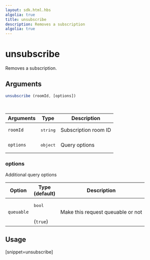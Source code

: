```yaml
---
layout: sdk.html.hbs
algolia: true
title: unsubscribe
description: Removes a subscription
algolia: true
---
```


# unsubscribe

Removes a subscription.

## Arguments

```javascript
unsubscribe (roomId, [options])
```

<br/>

| Arguments    | Type    | Description |
|--------------|---------|-------------|
| ``roomId`` | <pre>string</pre> | Subscription room ID |
| ``options`` | <pre>object</pre> | Query options    |

### options

Additional query options

| Option     | Type<br/>(default)  | Description   |
| ---------- | ------- | --------------------------------- |
| `queuable` | <pre>bool</pre><br/>(`true`) | Make this request queuable or not |

## Usage

[snippet=unsubscribe]

